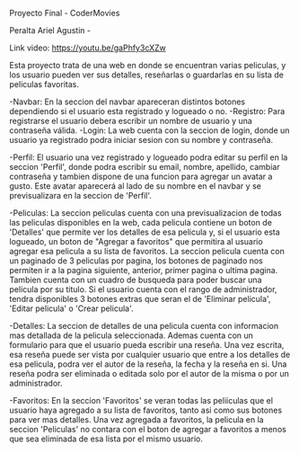 Proyecto Final - CoderMovies

Peralta Ariel Agustin - 

Link video: https://youtu.be/gaPhfy3cXZw

Esta proyecto trata de una web en donde se encuentran varias peliculas, y los usuario pueden ver sus detalles, reseñarlas o guardarlas en su lista de peliculas favoritas.

-Navbar: En la seccion del navbar apareceran distintos botones dependiendo si el usuario esta registrado y logueado o no.
-Registro: Para registrarse el usuario debera escribir un nombre de usuario y una contraseña válida.
-Login: La web cuenta con la seccion de login, donde un usuario ya registrado podra iniciar sesion con su nombre y contraseña.

-Perfil: El usuario una vez registrado y logueado podra editar su perfil en la seccion 'Perfil', donde podra escribir su email, nombre, apellido, cambiar contraseña y tambien dispone
de una funcion para agregar un avatar a gusto. Este avatar aparecerá al lado de su nombre en el navbar y se previsualizara en la seccion de 'Perfil'.

-Peliculas: La seccion peliculas cuenta con una previsualizacion de todas las peliculas disponibles en la web, cada pelicula contiene un boton de 'Detalles' que permite ver
los detalles de esa pelicula y, si el usuario esta logueado, un boton de "Agregar a favoritos" que permitira al usuario agregar esa pelicula a su lista de favoritos.
La seccion pelicula cuenta con un paginado de 3 peliculas por pagina, los botones de paginado nos permiten ir a la pagina siguiente, anterior, primer pagina o ultima pagina.
Tambien cuenta con un cuadro de busqueda para poder buscar una pelicula por su titulo.
Si el usuario cuenta con el rango de administrador, tendra disponibles 3 botones extras que seran el de 'Eliminar pelicula', 'Editar pelicula' o 'Crear pelicula'.

-Detalles: La seccion de detalles de una pelicula cuenta con informacion mas detallada de la pelicula seleccionada. Ademas cuenta con un formulario para que el usuario pueda escribir
una reseña. Una vez escrita, esa reseña puede ser vista por cualquier usuario que entre a los detalles de esa pelicula, podra ver el autor de la reseña, la fecha y la reseña en si.
Una reseña podra ser eliminada o editada solo por el autor de la misma o por un administrador.

-Favoritos: En la seccion 'Favoritos' se veran todas las peliiculas que el usuario haya agregado a su lista de favoritos, tanto asi como sus botones para ver mas detalles.
Una vez agregada a favoritos, la pelicula en la seccion 'Peliculas' no contara con el boton de agregar a favoritos a menos que sea eliminada de esa lista por el mismo usuario.